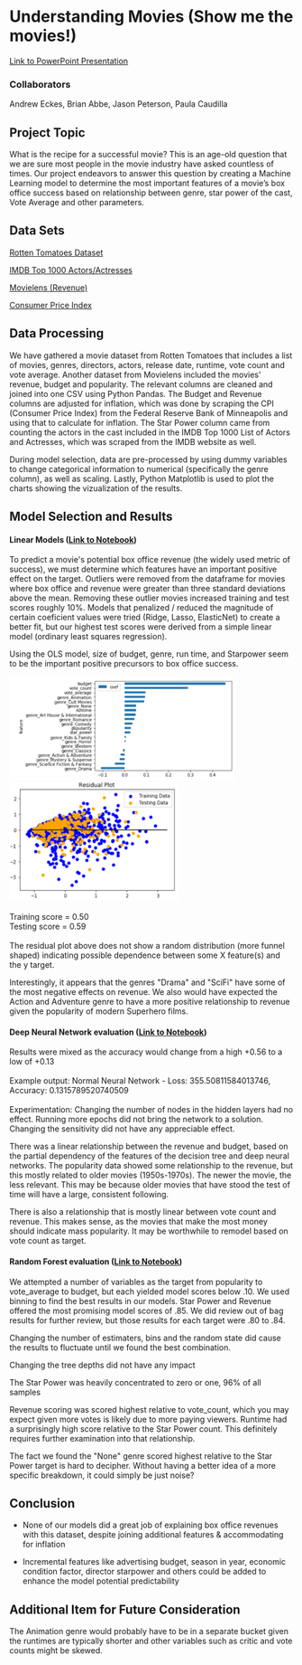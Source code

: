 # Understanding Movies (Show me the movies!)
[Link to PowerPoint Presentation](https://1drv.ms/p/s!AvE7ZETSDzAGhr0IAdU7ePcQ9RYBdQ?e=340f1t)

### Collaborators
Andrew Eckes, Brian Abbe, Jason Peterson, Paula Caudilla


## Project Topic
What is the recipe for a successful movie? This is an age-old question that we are sure most people in the movie industry have asked countless of times. Our project endeavors to answer this question by creating a Machine Learning model to determine the most important features of a movie’s box office success based on relationship between genre, star power of the cast,  Vote Average and other parameters.


## Data Sets
[Rotten Tomatoes Dataset](https://www.kaggle.com/stefanoleone992/rotten-tomatoes-movies-and-critics-datasets)

[IMDB Top 1000 Actors/Actresses](https://www.imdb.com/list/ls058011111/?sort=list_order,asc&mode=detail&page=1)

[Movielens (Revenue)](https://www.kaggle.com/rounakbanik/the-movies-dataset)

[Consumer Price Index](https://www.minneapolisfed.org/about-us/monetary-policy/inflation-calculator/consumer-price-index-1913-)


## Data Processing 
We have gathered a movie dataset from Rotten Tomatoes that includes a list of movies, genres, directors, actors, release date, runtime, vote count and vote average. Another dataset from Movielens included the movies' revenue, budget and popularity. The relevant columns are cleaned and joined into one CSV using Python Pandas. The Budget and Revenue columns are adjusted for inflation, which was done by scraping the CPI (Consumer Price Index) from the Federal Reserve Bank of Minneapolis and using that to calculate for inflation. The Star Power column came from counting the actors in the cast included in the IMDB Top 1000 List of Actors and Actresses, which was scraped from the IMDB website as well. 

During model selection, data are pre-processed by using dummy variables to change categorical information to numerical (specifically the genre column), as well as scaling. Lastly, Python Matplotlib is used to plot the charts showing the vizualization of the results.


## Model Selection and Results

#### Linear Models ([Link to Notebook](https://github.com/brian1581/final-project/blob/master/Jupyter_notebooks/ridge_regression_scaled.ipynb))

To predict a movie's potential box office revenue (the widely used metric of success), we must determine which features have an important positive effect on the target. Outliers were removed from the dataframe for movies where box office and revenue were greater than three standard deviations above the mean.  Removing these outlier movies increased training and test scores roughly 10%. Models that penalized / reduced the magnitude of certain coeficient values were tried (Ridge, Lasso, ElasticNet) to create a better fit, but our highest test scores were derived from a simple linear model (ordinary least squares regression).

Using the OLS model, size of budget, genre, run time, and Starpower seem to be the important positive precursors to box office success. 
<br><br><img src="https://github.com/brian1581/final-project/blob/master/Output/images/linear_reg_coefs.png" width="400"><br>
<img src="https://github.com/brian1581/final-project/blob/master/Output/images/linear_reg_residuals.png" width="300">
<br><br>
Training score = 0.50<br>
Testing score = 0.59
<br><br>
The residual plot above does not show a random distribution (more funnel shaped) indicating possible dependence between some X feature(s) and the y target.

Interestingly, it appears that the genres "Drama" and "SciFi" have some of the most negative effects on revenue. We also would have expected the Action and Adventure genre to have a more positive relationship to revenue given the popularity of modern Superhero films.

#### Deep Neural Network evaluation ([Link to Notebook]( https://github.com/brian1581/final-project/blob/master/Jupyter_notebooks/tomato_model_deep_2_reduce.ipynb))

Results were mixed as the accuracy would change from a high +0.56 to a low of +0.13
<br><br>
Example output:
Normal Neural Network - Loss: 355.50811584013746, Accuracy: 0.1315789520740509
<br><br>
Experimentation:
Changing the number of nodes in the hidden layers had no effect. Running more epochs did not bring the network to a solution. Changing the sensitivity did not have any appreciable effect.

There was a linear relationship between the revenue and budget, based on the partial dependency of the features of the decision tree and deep neural networks.  The popularity data showed some relationship to the revenue, but this mostly related to older movies (1950s-1970s).  The newer the movie, the less relevant.  This may be because older movies that have stood the test of time will have a large, consistent following.

There is also a relationship that is mostly linear between vote count and revenue.  This makes sense, as the movies that make the most money should indicate mass popularity.  It may be worthwhile to remodel based on vote count as target.


#### Random Forest evaluation ([Link to Notebook](https://github.com/brian1581/final-project/blob/master/Jupyter_notebooks/star_forest.ipynb))

We attempted a number of variables as the target from popularity to vote_average to budget, but each yielded model scores below .10. We used binning to find the best results in our models. Star Power and Revenue offered the most promising model scores of .85. We did review out of bag results for further review, but those results for each target were .80 to .84. 

Changing the number of estimaters, bins and the random state did cause the results to fluctuate until we found the best combination.

Changing the tree depths did not have any impact

The Star Power was heavily concentrated to zero or one, 96% of all samples

Revenue scoring was scored highest relative to vote_count, which you may expect given more votes is likely due to more paying viewers. Runtime had a surprisingly high score relative to the Star Power count. This definitely requires further examination into that relationship.

The fact we found the "None" genre scored highest relative to the Star Power target is hard to decipher. Without having a better idea of a more specific breakdown, it could simply be just noise?


## Conclusion
* None of our models did a great job of explaining box office revenues with this dataset, despite joining additional features & accommodating for inflation

* Incremental features like advertising budget, season in year, economic condition factor, director starpower and others could be added to enhance the model potential predictability


## Additional Item for Future Consideration
The Animation genre would probably have to be in a separate bucket given the runtimes are typically shorter and other variables such as critic and vote counts might be skewed.







